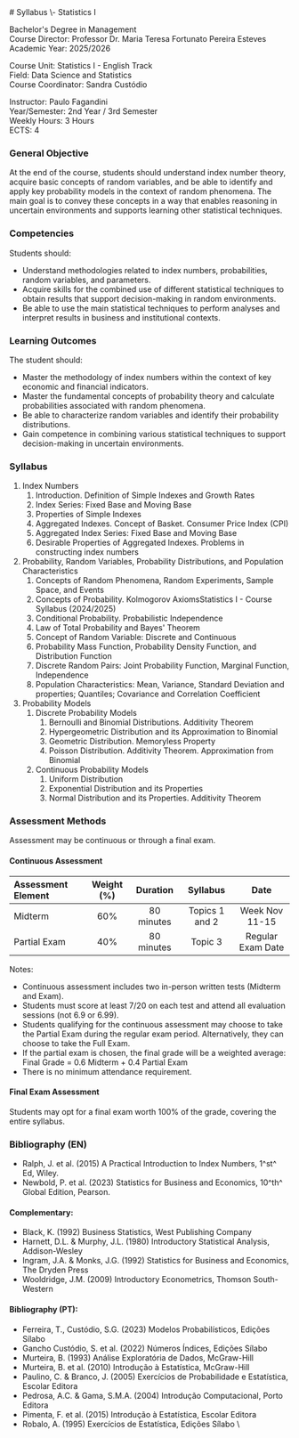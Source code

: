<div class="container">
# Syllabus \- Statistics I

Bachelor's Degree in Management  
Course Director: Professor Dr. Maria Teresa Fortunato Pereira Esteves  
Academic Year: 2025/2026

Course Unit: Statistics I \- English Track  
Field: Data Science and Statistics  
Course Coordinator: Sandra Custódio

Instructor: Paulo Fagandini  
Year/Semester: 2nd Year / 3rd Semester  
Weekly Hours: 3 Hours  
ECTS: 4

### General Objective

At the end of the course, students should understand index number theory, acquire basic concepts of random variables, and be able to identify and apply key probability models in the context of random phenomena. The main goal is to convey these concepts in a way that enables reasoning in uncertain environments and supports learning other statistical techniques.

### Competencies

Students should:

* Understand methodologies related to index numbers, probabilities, random variables, and parameters.  
* Acquire skills for the combined use of different statistical techniques to obtain results that support decision-making in random environments.  
* Be able to use the main statistical techniques to perform analyses and interpret results in business and institutional contexts.

### Learning Outcomes

The student should:

* Master the methodology of index numbers within the context of key economic and financial indicators.  
* Master the fundamental concepts of probability theory and calculate probabilities associated with random phenomena.  
* Be able to characterize random variables and identify their probability distributions.  
* Gain competence in combining various statistical techniques to support decision-making in uncertain environments.

### Syllabus

1. Index Numbers  
   1. Introduction. Definition of Simple Indexes and Growth Rates  
   2. Index Series: Fixed Base and Moving Base  
   3. Properties of Simple Indexes  
   4. Aggregated Indexes. Concept of Basket. Consumer Price Index (CPI)  
   5. Aggregated Index Series: Fixed Base and Moving Base  
   6. Desirable Properties of Aggregated Indexes. Problems in constructing index numbers  
2. Probability, Random Variables, Probability Distributions, and Population Characteristics  
   1. Concepts of Random Phenomena, Random Experiments, Sample Space, and Events  
   2. Concepts of Probability. Kolmogorov AxiomsStatistics I \- Course Syllabus (2024/2025)  
   3. Conditional Probability. Probabilistic Independence  
   4. Law of Total Probability and Bayes' Theorem  
   5. Concept of Random Variable: Discrete and Continuous  
   6. Probability Mass Function, Probability Density Function, and Distribution Function  
   7. Discrete Random Pairs: Joint Probability Function, Marginal Function, Independence  
   8. Population  Characteristics:  Mean,  Variance,  Standard  Deviation  and  properties;  Quantiles;  Covariance  and Correlation Coefficient  
3. Probability Models  
   1. Discrete Probability Models  
      1. Bernoulli and Binomial Distributions. Additivity Theorem  
      2. Hypergeometric Distribution and its Approximation to Binomial  
      3. Geometric Distribution. Memoryless Property  
      4. Poisson Distribution. Additivity Theorem. Approximation from Binomial  
   2. Continuous Probability Models  
      1. Uniform Distribution  
      2. Exponential Distribution and its Properties  
      3. Normal Distribution and its Properties. Additivity Theorem

### Assessment Methods

Assessment may be continuous or through a final exam.

#### Continuous Assessment

| Assessment Element | Weight (%) | Duration  | Syllabus  | Date |
| :---- | :---: | :---: | :---: | :---: |
| Midterm | 60% | 80 minutes | Topics 1 and 2 | Week Nov 11-15 |
| Partial Exam | 40% | 80 minutes | Topic 3 | Regular Exam Date |

Notes:

* Continuous assessment includes two in-person written tests (Midterm and Exam).  
* Students must score at least 7/20 on each test and attend all evaluation sessions (not 6.9 or 6.99).  
* Students qualifying for the continuous assessment may choose to take the Partial Exam during the regular exam period. Alternatively, they can choose to take the Full Exam.  
* If the partial exam is chosen, the final grade will be a weighted average: Final Grade \= 0.6 Midterm \+ 0.4 Partial Exam  
* There is no minimum attendance requirement.


#### Final Exam Assessment

Students may opt for a final exam worth 100% of the grade, covering the entire syllabus.

### Bibliography (EN)

* Ralph, J. et al. (2015) A Practical Introduction to Index Numbers, 1^st^ Ed, Wiley.
* Newbold, P. et al. (2023) Statistics for Business and Economics, 10^th^ Global Edition, Pearson.

#### Complementary:

* Black, K. (1992) Business Statistics, West Publishing Company  
* Harnett, D.L. & Murphy, J.L. (1980) Introductory Statistical Analysis, Addison-Wesley  
* Ingram, J.A. & Monks, J.G. (1992) Statistics for Business and Economics, The Dryden Press  
* Wooldridge, J.M. (2009) Introductory Econometrics, Thomson South-Western

#### Bibliography (PT):

* Ferreira, T., Custódio, S.G. (2023) Modelos Probabilísticos, Edições Sílabo  
* Gancho Custódio, S. et al. (2022) Números Índices, Edições Sílabo  
* Murteira, B. (1993) Análise Exploratória de Dados, McGraw-Hill  
* Murteira, B. et al. (2010) Introdução à Estatística, McGraw-Hill  
* Paulino, C. & Branco, J. (2005) Exercícios de Probabilidade e Estatística, Escolar Editora  
* Pedrosa, A.C. & Gama, S.M.A. (2004) Introdução Computacional, Porto Editora  
* Pimenta, F. et al. (2015) Introdução à Estatística, Escolar Editora  
* Robalo, A. (1995) Exercícios de Estatística, Edições Sílabo
\
</div>